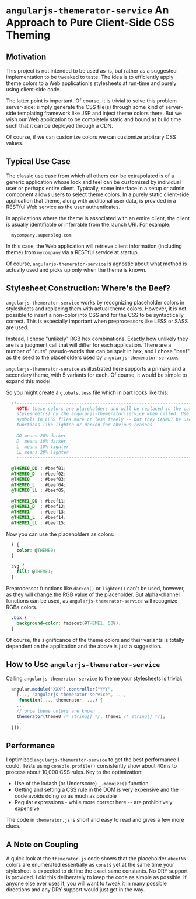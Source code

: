 # ```angularjs-themerator-service``` An Approach to Pure Client-Side CSS Theming

## Motivation

This project is not intended to be used as-is, but rather as a suggested implementation to be tweaked
to taste. The idea is to efficiently apply theme colors to a Web application's stylesheets at run-time and
purely using client-side code.

The latter point is important. Of course, it is trivial to solve this problem server-side: simply 
generate the CSS file(s) through some kind of server-side templating framework like JSP and inject theme colors
there. But we wish our Web application to be completely static and bound at build time such that it can be
deployed through a CDN.

Of course, if we can customize colors we can customize arbitrary CSS values. 


## Typical Use Case

The classic use case from which all others can be extrapolated is of a generic application whose look
and feel can be customized by individual user or perhaps entire client. Typically, some interface in a
setup or admin component allows users to select theme colors. In a purely static client-side application
that theme, along with additional user data, is provided in a RESTful Web service as the user authenticates.

In applications where the theme is associated with an entire client, the client is usually identifiable 
or inferrable from the launch URI. For example:

```
  mycompany.superblog.com
```

In this case, the Web application will retrieve client information (including theme) from ```mycompany```
via a RESTful service at startup.

Of course, ```angularjs-themerator-service``` is agnostic about what method is actually used and picks
up only when the theme is known.


## Stylesheet Construction: Where's the Beef?

```angularjs-themerator-service``` works by recognizing placeholder colors in stylesheets and replacing
them with actual theme colors. However, it is not possible to insert a non-color into CSS and for the
CSS to be syntactically correct. This is especially important when preprocessors like LESS or SASS are used.

Instead, I chose "unlikely" RGB hex combinations. Exactly how unlikely they are is a judgment call that
will differ for each application. There are a number of "cute" pseudo-words that can be spelt in hex, 
and I chose "beef" as the seed to the placeholders used by ```angularjs-themerator-service```.

```angularjs-themerator-service``` as illustrated here supports a primary and a secondary theme, with 5
variants for each. Of course, it would be simple to expand this model. 

So you might create a ```globals.less``` file which in part looks like this:

```CSS
  /*------------------------------------------------------------------------
    NOTE: these colors are placeholders and will be replaced in the current
    stylesheet(s) by the angularjs-themerator-service when called. Use these
    symbols in LESS files more or less freely -- but they CANNOT be used in
    functions like lighten or darken for obvious reasons.
  
    DD means 20% darker
    D  means 10% darker
    L  means 10% lighter
    LL means 20% lighter
    ------------------------------------------------------------------------*/
  
  @THEME0_DD : #beef01;
  @THEME0_D  : #beef02;
  @THEME0    : #beef03;
  @THEME0_L  : #beef04;
  @THEME0_LL : #beef05;
  
  @THEME1_DD : #beef11;
  @THEME1_D  : #beef12;
  @THEME1    : #beef13;
  @THEME1_L  : #beef14;
  @THEME1_LL : #beef15;
```

Now you can use the placeholders as colors:

```CSS
  i {
    color: @THEME0;
  }

  svg {
    fill: @THEME1;
  }
```

Preprocessor functions like ```darken()``` or ```lighten()``` can't be used, however, as they
will change the RGB value of the placeholder. But alpha-channel functions can be used, as 
```angularjs-themerator-service``` will recognize RGBa colors.

```CSS
  .box {
    background-color: fadeout(@THEME1, 50%);
  }
```

Of course, the significance of the theme colors and their variants is totally dependent on
the application and the above is just a suggestion.


## How to Use ```angularjs-themerator-service```

Calling ```angularjs-themerator-service``` to theme your stylesheets is trivial:

```javascript
  angular.module("XXX").controller("YYY", 
    [..., "angularjs-themerator-service", ...,
     function(..., themerator, ...) {
    ...
    // once theme colors are known 
    themerator(theme0 /* string[] */, theme1 /* string[] */);
    ...
  }]);
```


## Performance

I optimized ```angularjs-themerator-service``` to get the best performance I could. Tests using
```console.profile()``` consistently show about 40ms to process about 10,000 CSS rules. Key to the
optimization:

  * Use of the lodash (or Underscore) ```_.memoize()``` function
  * Getting and setting a CSS rule in the DOM is very expensive and the code avoids doing so
  as much as possible
  * Regular expressions - while more correct here -- are prohibitively expensive
  
The code in ```themerator.js``` is short and easy to read and gives a few more clues.


## A Note on Coupling

A quick look at the ```themerator.js``` code shows that the placeholder ```#beefNN``` colors are 
 enumerated essentially as ```const```s yet at the same time your stylesheet is expected to define
the exact same constants. No DRY support is provided. I did this deliberately to keep the code
as simple as possible. If anyone else ever uses it, you will want to tweak it in many possible
directions and any DRY support would just get in the way.